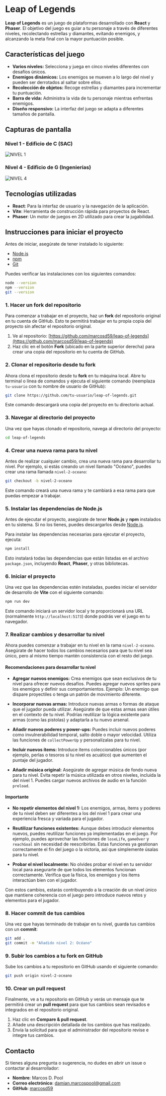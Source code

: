 # Leap of Legends

**Leap of Legends** es un juego de plataformas desarrollado con **React** y **Phaser**. El objetivo del juego es guiar a tu personaje a través de diferentes niveles, recolectando estrellas y diamantes, evitando enemigos, y alcanzando la meta final con la mayor puntuación posible.

## Características del juego

- **Varios niveles:** Selecciona y juega en cinco niveles diferentes con desafíos únicos.
- **Enemigos dinámicos:** Los enemigos se mueven a lo largo del nivel y pueden ser derrotados al saltar sobre ellos.
- **Recolección de objetos:** Recoge estrellas y diamantes para incrementar tu puntuación.
- **Barra de vida:** Administra la vida de tu personaje mientras enfrentas enemigos.
- **Diseño responsivo:** La interfaz del juego se adapta a diferentes tamaños de pantalla.

## Capturas de pantalla

### Nivel 1 - Edificio de C (SAC)

![NIVEL 1](./public/screenshots/level1.png)

### Nivel 4 - Edificio de G (Ingenierías)

![NIVEL 4](./public/screenshots/level4.png)

## Tecnologías utilizadas

- **React**: Para la interfaz de usuario y la navegación de la aplicación.
- **Vite**: Herramienta de construcción rápida para proyectos de React.
- **Phaser**: Un motor de juegos en 2D utilizado para crear la jugabilidad.

## Instrucciones para iniciar el proyecto

Antes de iniciar, asegúrate de tener instalado lo siguiente:

- [Node.js](https://nodejs.org/en/)
- [npm](https://www.npmjs.com/)
- [Git](https://git-scm.com/)

Puedes verificar las instalaciones con los siguientes comandos:

```bash
node --version
npm --version
git --version
```

### 1. Hacer un fork del repositorio

Para comenzar a trabajar en el proyecto, haz un **fork** del repositorio original en tu cuenta de GitHub. Esto te permitirá trabajar en tu propia copia del proyecto sin afectar el repositorio original.

1. Ve al repositorio: [https://github.com/marcosd59/leap-of-legends](https://github.com/marcosd59/leap-of-legends)
2. Haz clic en el botón **Fork** (ubicado en la parte superior derecha) para crear una copia del repositorio en tu cuenta de GitHub.

### 2. Clonar el repositorio desde tu fork

Ahora clona el repositorio desde tu **fork** en tu máquina local. Abre tu terminal o línea de comandos y ejecuta el siguiente comando (reemplaza `tu-usuario` con tu nombre de usuario de GitHub):

```bash
git clone https://github.com/tu-usuario/leap-of-legends.git
```

Este comando descargará una copia del proyecto en tu directorio actual.

### 3. Navegar al directorio del proyecto

Una vez que hayas clonado el repositorio, navega al directorio del proyecto:

```bash
cd leap-of-legends
```

### 4. Crear una nueva rama para tu nivel

Antes de realizar cualquier cambio, crea una nueva rama para desarrollar tu nivel. Por ejemplo, si estás creando un nivel llamado "Océano", puedes crear una rama llamada `nivel-2-oceano`:

```bash
git checkout -b nivel-2-oceano
```

Este comando creará una nueva rama y te cambiará a esa rama para que puedas empezar a trabajar.

### 5. Instalar las dependencias de Node.js

Antes de ejecutar el proyecto, asegúrate de tener **Node.js** y **npm** instalados en tu sistema. Si no los tienes, puedes descargarlos desde [Node.js](https://nodejs.org/).

Para instalar las dependencias necesarias para ejecutar el proyecto, ejecuta:

```bash
npm install
```

Esto instalará todas las dependencias que están listadas en el archivo `package.json`, incluyendo **React**, **Phaser**, y otras bibliotecas.

### 6. Iniciar el proyecto

Una vez que las dependencias estén instaladas, puedes iniciar el servidor de desarrollo de **Vite** con el siguiente comando:

```bash
npm run dev
```

Este comando iniciará un servidor local y te proporcionará una URL (normalmente `http://localhost:5173`) donde podrás ver el juego en tu navegador.

### 7. Realizar cambios y desarrollar tu nivel

Ahora puedes comenzar a trabajar en tu nivel en la rama `nivel-2-oceano`. Asegúrate de hacer todos los cambios necesarios para que tu nivel sea único, pero al mismo tiempo mantén consistencia con el resto del juego.

#### Recomendaciones para desarrollar tu nivel

- **Agregar nuevos enemigos:** Crea enemigos que sean exclusivos de tu nivel para ofrecer nuevos desafíos. Puedes agregar nuevos sprites para los enemigos y definir sus comportamientos. Ejemplo: Un enemigo que dispare proyectiles o tenga un patrón de movimiento diferente.
- **Incorporar nuevas armas:** Introduce nuevas armas o formas de ataque que el jugador pueda utilizar. Asegúrate de que estas armas sean útiles en el contexto de tu nivel. Podrías reutilizar la lógica existente para armas (como las pistolas) y adaptarla a tu nuevo arsenal.

- **Añadir nuevos poderes y power-ups:** Puedes incluir nuevos poderes como invulnerabilidad temporal, salto doble o mayor velocidad. Utiliza las funciones de `collectPowerUp` y personalízalas para tu nivel.

- **Incluir nuevos ítems:** Introduce ítems coleccionables únicos (por ejemplo, perlas o tesoros si tu nivel es acuático) que aumenten el puntaje del jugador.

- **Añadir música original:** Asegúrate de agregar música de fondo nueva para tu nivel. Evita repetir la música utilizada en otros niveles, incluida la del nivel 1. Puedes cargar nuevos archivos de audio en la función `preload`.

#### Importante

- **No repetir elementos del nivel 1:** Los enemigos, armas, ítems y poderes de tu nivel deben ser diferentes a los del nivel 1 para crear una experiencia fresca y variada para el jugador.
- **Reutilizar funciones existentes:** Aunque debes introducir elementos nuevos, puedes reutilizar funciones ya implementadas en el juego. Por ejemplo, puedes aprovechar las funciones de `loseLife`, `gameOver` y `reachGoal` sin necesidad de reescribirlas. Estas funciones ya gestionan correctamente el fin del juego o la victoria, así que simplemente úsalas para tu nivel.

- **Probar el nivel localmente:** No olvides probar el nivel en tu servidor local para asegurarte de que todos los elementos funcionan correctamente. Verifica que la física, los enemigos y los ítems interactúan bien con el jugador.

Con estos cambios, estarás contribuyendo a la creación de un nivel único que mantiene coherencia con el juego pero introduce nuevos retos y elementos para el jugador.

### 8. Hacer commit de tus cambios

Una vez que hayas terminado de trabajar en tu nivel, guarda tus cambios con un **commit**:

```bash
git add .
git commit -m "Añadido nivel 2: Océano"
```

### 9. Subir los cambios a tu fork en GitHub

Sube los cambios a tu repositorio en GitHub usando el siguiente comando:

```bash
git push origin nivel-2-oceano
```

### 10. Crear un pull request

Finalmente, ve a tu repositorio en GitHub y verás un mensaje que te permitirá crear un **pull request** para que tus cambios sean revisados e integrados en el repositorio original.

1. Haz clic en **Compare & pull request**.
2. Añade una descripción detallada de los cambios que has realizado.
3. Envía la solicitud para que el administrador del repositorio revise e integre tus cambios.

## Contacto

Si tienes alguna pregunta o sugerencia, no dudes en abrir un issue o contactar al desarrollador:

- **Nombre**: Marcos D. Pool
- **Correo electrónico**: <damian.marcospool@gmail.com>
- **GitHub**: [marcosd59](https://github.com/marcosd59)
